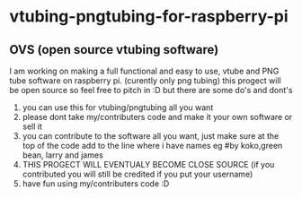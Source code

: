 # vtubing-pngtubing-for-raspberry-pi
## OVS (open source vtubing software)
I am working on making a full functional and easy to use, vtube and PNG tube software on raspberry pi. (curently only png tubing) this progect will be open source so feel free to pitch in :D but there are some do's and dont's                                                                             
1. you can use this for vtubing/pngtubing all you want
2. please dont take my/contributers code and make it your own software or sell it
3. you can contribute to the software all you want, just make sure at the top of the code add to the line where i have names eg #by koko,green bean, larry and james
4. THIS PROGECT WILL EVENTUALY BECOME CLOSE SOURCE (if you contributed you will still be credited if you put your username)
5. have fun using my/contributers code :D
